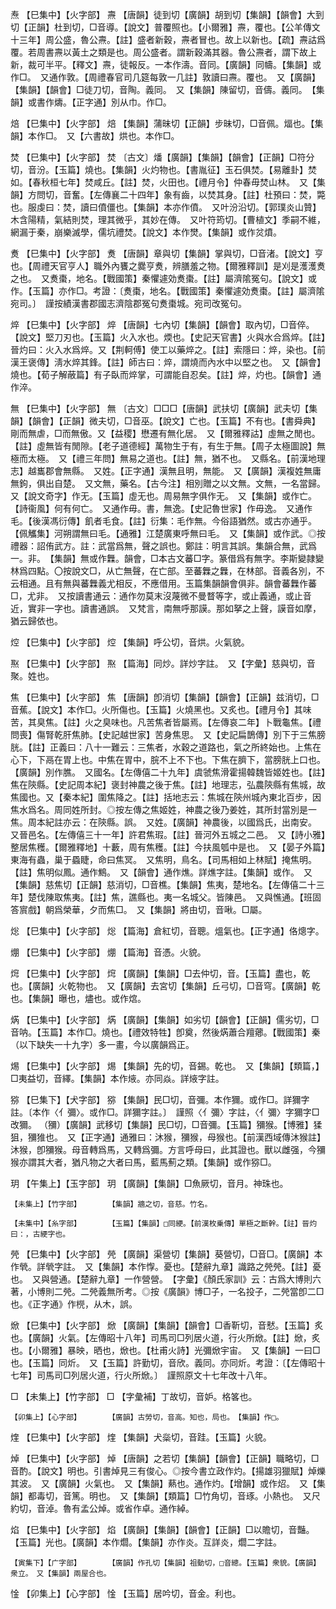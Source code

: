 <!-- { "loadSidebar": true } -->
焘	【巳集中】【火字部】	燾	【唐韻】徒到切【廣韻】胡到切【集韻】【韻會】大到切【正韻】杜到切，□音導。【說文】普覆照也。【小爾雅】燾，覆也。【公羊傳文十三年】周公盛，魯公燾。【註】盛者新穀，燾者冒也。故上以新也。【疏】燾詁爲覆。若周書燾以黃土之類是也。周公盛者。謂新穀滿其器。魯公燾者，謂下故上新，裁可半平。【釋文】燾，徒報反。一本作濤。音同。【廣韻】同幬。【集韻】或作□。　又通作敦。【周禮春官司几筵每敦一几註】敦讀曰燾。覆也。　又【廣韻】【集韻】【韻會】□徒刀切，音陶。義同。　又【集韻】陳留切，音儔。義同。　【集韻】或書作燽。【正字通】別从巾。作□。

焙	【巳集中】【火字部】	焙	【集韻】蒲昧切【正韻】步昧切，□音佩。煏也。【集韻】本作□。　又【六書故】烘也。本作□。

焚	【巳集中】【火字部】	焚	〔古文〕燔【廣韻】【集韻】【韻會】【正韻】□符分切，音汾。【玉篇】燒也。【集韻】火灼物也。【書胤征】玉石俱焚。【易離卦】焚如。【春秋桓七年】焚咸丘。【註】焚，火田也。【禮月令】仲春毋焚山林。　又【集韻】方問切，音奮。【左傳襄二十四年】象有齒，以焚其身。【註】杜預曰：焚，斃也。服虔曰：焚，讀曰僨僵也。【集韻】本亦作僨。　又叶汾沿切。【郭璞炎山贊】木含陽精，氣結則焚，理其微乎，其妙在傳。　又叶符筠切。【曹植文】季嗣不維，網漏于秦，崩樂滅學，儒坑禮焚。【說文】本作燓。【集韻】或作炃燌。

煑	【巳集中】【火字部】	煑	【唐韻】章與切【集韻】掌與切，□音渚。【說文】亨也。【周禮天官亨人】職外內饔之爨亨煑，辨膳羞之物。【爾雅釋訓】是刈是濩濩煑之也。　又煑棗，地名。【戰國策】秦懼遽効煑棗。【註】屬濟隂冤句。【說文】或作。【玉篇】亦作□。考證：〔煑棗，地名。【戰國策】秦懼遽効煑棗。【註】屬濟隂宛司。〕　謹按績漢書郡國志濟陰郡冤句煑棗城。宛司改冤句。 

焠	【巳集中】【火字部】	焠	【唐韻】七內切【集韻】【韻會】取內切，□音倅。【說文】堅刀刃也。【玉篇】火入水也。煗也。【史記天官書】火與水合爲焠。【註】晉灼曰：火入水爲焠。又【荆軻傅】使工以藥焠之。【註】索隱曰：焠，染也。【前漢王褒傳】淸水焠其鋒。【註】師古曰：焠，謂燒而內水中以堅之也。　又【韻會】燒也。【荀子解蔽篇】有子臥而焠掌，可謂能自忍矣。【註】焠，灼也。【韻會】通作淬。

無	【巳集中】【火字部】	無	〔古文〕□□□【唐韻】武扶切【廣韻】武夫切【集韻】【韻會】【正韻】微夫切，□音巫。【說文】亡也。【玉篇】不有也。【書舜典】剛而無虐，□而無傲。又【益稷】懋遷有無化居。　又【爾雅釋詁】虛無之閒也。【註】虛無皆有閒隙。【老子道德經】萬物生于有，有生于無。【周子太極圖說】無極而太極。　又【禮三年問】無易之道也。【註】無，猶不也。　又縣名。【前漢地理志】越巂郡會無縣。　又姓。【正字通】漢無且明，無能。　又【廣韻】漢複姓無庸無鉤，俱出自楚。　又文無，藥名。【古今注】相別贈之以文無。文無，一名當歸。　又【說文奇字】作无。【玉篇】虛无也。周易無字俱作无。　又【集韻】或作亡。【詩衞風】何有何亡。　又通作毋。書，無逸。【史記魯世家】作毋逸。　又通作毛。【後漢馮衍傳】飢者毛食。【註】衍集：毛作無。今俗語猶然。或古亦通乎。【佩觿集】河朔謂無曰毛。【通雅】江楚廣東呼無曰毛。　又【集韻】或作武。◎按禮器：詔侑武方。註：武當爲無，聲之誤也。鄭註：明言其誤。集韻合無，武爲一。非。　【集韻】無或作橆。韻會，□本古文蕃□字。篆借爲有無字。李斯變隷變林爲四點。〇按說文□，从亡無聲，在亡部。至蕃橆之橆，在林部。音義各別，不云相通。且有無與蕃橆義尤相反，不應借用。玉篇集韻韻會俱非。韻會蕃橆作蕃□，尤非。　又按讀書通云：通作勿莫末沒蔑微不曼瞀等字，或止義通，或止音近，實非一字也。讀書通誤。　又梵言，南無呼那謨。那如拏之上聲，謨音如摩，猶云歸依也。

焢	【巳集中】【火字部】	焢	【集韻】呼公切，音烘。火氣貌。

焣	【巳集中】【火字部】	焣	【篇海】同炒。詳炒字註。　又【字彙】慈與切，音聚。姓也。

焦	【巳集中】【火字部】	焦	【唐韻】卽消切【集韻】【韻會】【正韻】兹消切，□音蕉。【說文】本作□。火所傷也。【玉篇】火燒黑也。又炙也。【禮月令】其味苦，其臭焦。【註】火之臭味也。凡苦焦者皆屬焉。【左傳哀二年】卜戰龜焦。【禮問喪】傷腎乾肝焦肺。【史記越世家】苦身焦思。　又【史記扁鵲傳】別下于三焦膀胱。【註】正義曰：八十一難云：三焦者，水穀之道路也，氣之所終始也。上焦在心下，下鬲在胃上也。中焦在胃中，脘不上不下也。下焦在臍下，當膀胱上口也。【廣韻】別作膲。　又國名。【左傳僖二十九年】虞虢焦滑霍揚韓魏皆姬姓也。【註】焦在陝縣。【史記周本紀】褒封神農之後于焦。【註】地理志，弘農陝縣有焦城，故焦國也。又【秦本紀】圍焦降之。【註】括地志云：焦城在陝州城內東北百步，因焦水爲名。周同姓所封。◎按左傳之焦姬姓，神農之後乃姜姓，其所封當別是一焦。周本紀註亦云：在陝縣。誤。　又姓。【廣韻】神農後，以國爲氏，出南安。　又晉邑名。【左傳僖三十一年】許君焦瑕。【註】晉河外五城之二邑。　又【詩小雅】整居焦穫。【爾雅釋地】十藪，周有焦穫。【註】今扶風瓠中是也。　又【晏子外篇】東海有蟲，巢于蟁睫，命曰焦冥。　又焦明，鳥名。【司馬相如上林賦】掩焦明。【註】焦明似鳳。通作鷦。　又【韻會】通作燋。詳燋字註。【集韻】或作。　又【集韻】慈焦切【正韻】慈消切，□音樵。【集韻】焦夷，楚地名。【左傳僖二十三年】楚伐陳取焦夷。【註】焦，譙縣也。夷一名城父。皆陳邑。　又與憔通。【班固答賔戲】朝爲榮華，夕而焦□。　又【集韻】將由切，音啾。□屬。

焧	【巳集中】【火字部】	焧	【篇海】倉紅切，音聰。熅氣也。【正字通】佫熜字。

焩	【巳集中】【火字部】	焩	【篇海】音憑。火貌。

焪	【巳集中】【火字部】	焪	【廣韻】【集韻】□去仲切，音。【玉篇】盡也，乾也。【廣韻】火乾物也。　又【廣韻】去宮切【集韻】丘弓切，□音穹。【廣韻】乾也。【集韻】曝也，燼也。或作熍。

焫	【巳集中】【火字部】	焫	【廣韻】【集韻】如劣切【韻會】【正韻】儒劣切，□音呐。【玉篇】本作□。燒也。【禮效特牲】卽奠，然後焫蕭合羶薌。【戰國策】秦（以下缺失一十九字）多一畫，今以廣韻爲正。

焬	【巳集中】【火字部】	焬	【集韻】先的切，音錫。乾也。　又【集韻】【類篇，】□夷益切，音繹。【集韻】本作焲。亦同焱。詳焲字註。

猕	【巳集下】【犬字部】	猕	【集韻】民□切，音彌。本作獮。或作□。詳獮字註。〔本作〈亻彌〉。或作□。詳獮字註。〕　謹照〈亻彌〉字註，〈亻彌〉字獮字□改獮。  （獼）【廣韻】武移切【集韻】民□切，□音彌。【玉篇】獼猴。【博雅】猱狙，獼猚也。　又【正字通】通雅曰：沐猴，獼猴，母猴也。【前漢西域傳沐猴註】沐猴，卽獼猴。母音轉爲馬，又轉爲彌。方言呼母曰，此其證也。獸以雌强，今獼猴亦謂其大者，猶凡物之大者曰馬，藍馬薊之類。【集韻】或作猕□。

玥	【午集上】【玉字部】	玥	【廣韻】【集韻】□魚厥切，音月。神珠也。

	【未集上】【竹字部】		【集韻】牆之切，音慈。竹名。

	【未集中】【糸字部】		【玉篇】【集韻】□同綆。【前漢枚乗傳】單極之斷幹。【註】晉灼曰：，古綆字也。

焭	【巳集中】【火字部】	焭	【廣韻】渠營切【集韻】葵營切，□音□。【廣韻】本作煢。詳煢字註。　又【集韻】本作惸。憂也。【楚辭九章】識路之焭焭。【註】憂也。　又與營通。【楚辭九章】一作營營。　【字彙】《顏氏家訓》云：古爲大博則六著，小博則二焭。二焭義無所考。◎按《廣韻》博□子，一名投子，二焭當卽二□也。《正字通》作橩，从木，誤。

焮	【巳集中】【火字部】	焮	【廣韻】【集韻】【韻會】□香靳切，音憖。【玉篇】炙也。【廣韻】火氣。【左傳昭十八年】司馬司□列居火道，行火所焮。【註】焮，炙也。【小爾雅】暴映，晒也，焮也。【杜甫火詩】光彌焮宇宙。　又【集韻】一曰□也。【玉篇】同炘。　又【玉篇】許勤切，音欣。義同。亦同炘。考證：〔【左傳昭十七年】司馬司□列居火道，行火所焮。〕　謹照原文十七年改十八年。 

□	【未集上】【竹字部】	□	【字彙補】丁故切，音妒。格笿也。

	【卯集上】【心字部】		【廣韻】古勞切，音高。知也，局也。　【集韻】作□。

煃	【巳集中】【火字部】	煃	【集韻】犬橤切，音跬。【玉篇】火貌。

焯	【巳集中】【火字部】	焯	【唐韻】之若切【集韻】【韻會】【正韻】職略切，□音酌。【說文】明也。引書焯見三有俊心。◎按今書立政作灼。【揚雄羽獵賦】焯爍其波。　又【廣韻】火氣也。　又【集韻】爇也。通作灼。【增韻】或作炤。　又【集韻】都毒切，音篤。明也。　又【集韻】【類篇】□竹角切，音琢。小熱也。　又尺約切，音淖。魯有孟公焯。或省作卓。通作綽。

焰	【巳集中】【火字部】	焰	【廣韻】【集韻】【韻會】【正韻】□以贍切，音豔。【玉篇】光也。【廣韻】本作爓。【集韻】亦作炎。互詳炎，爓二字註。

	【寅集下】【广字部】		【廣韻】作孔切【集韻】祖動切，□音總。【玉篇】衆貌。【廣韻】衆立。　又【集韻】兩屋合也。

惍	【卯集上】【心字部】	惍	【玉篇】居吟切，音金。利也。

